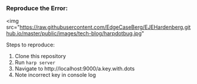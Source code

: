 ### Reproduce the Error: 

<img
src="https://raw.githubusercontent.com/EdgeCaseBerg/EJEHardenberg.github.io/master/public/images/tech-blog/harpdotbug.jpg"
>

Steps to reproduce:

1. Clone this repository
2. Run `harp server`
3. Navigate to http://localhost:9000/a.key.with.dots
4. Note incorrect key in console log
